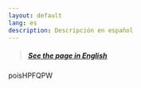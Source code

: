 ```yaml
---
layout: default
lang: es
description: Descripción en español
---
```


> ##### [See the page in English](./index)


poisHPFQPW
